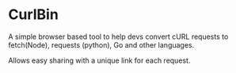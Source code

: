 # CurlBin

A simple browser based tool to help devs convert cURL requests to fetch(Node), requests (python), Go and other languages. 

Allows easy sharing with a unique link for each request.

